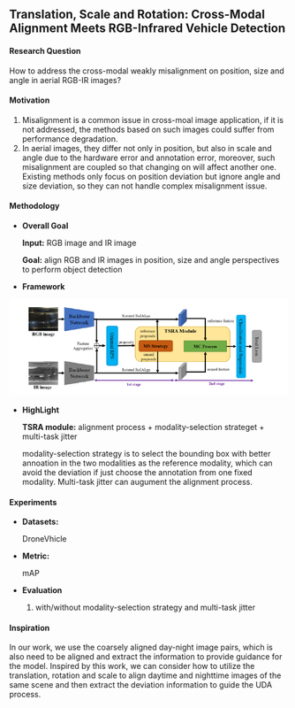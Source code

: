 ## Translation, Scale and Rotation: Cross-Modal Alignment Meets RGB-Infrared Vehicle Detection

#### Research Question
How to address the cross-modal weakly misalignment on position, size and angle in aerial RGB-IR images?

#### Motivation
1. Misalignment is a common issue in cross-moal image application, if it is not addressed, the methods based on such images could suffer from performance degradation.
2. In aerial images, they differ not only in position, but also in scale and angle due to the hardware error and annotation error, moreover, such misalignment are coupled so that changing on will affect another one. Existing methods only focus on position deviation but ignore angle and size deviation, so they can not handle complex misalignment issue.

#### Methodology

- **Overall Goal**

  **Input:** RGB image and IR image
  
  **Goal:** align RGB and IR images in position, size and angle perspectives to perform object detection

- **Framework**

![image](../Image/RGB-IR.png)

- **HighLight**

  **TSRA module:** alignment process + modality-selection strateget + multi-task jitter
  
  modality-selection strategy is to select the bounding box with better annoation in the two modalities as the reference modality, which can avoid the deviation if just choose the annotation from one fixed modality. Multi-task jitter can augument the alignment process.

#### Experiments

- **Datasets:** 

  DroneVhicle

- **Metric:**

  mAP

- **Evaluation**

  1. with/without modality-selection strategy and multi-task jitter

#### Inspiration

In our work, we use the coarsely aligned day-night image pairs, which is also need to be aligned and extract the information to provide guidance for the model. Inspired by this work, we can consider how to utilize the translation, rotation and scale to align daytime and nighttime images of the same scene and then extract the deviation information to guide the UDA process.
